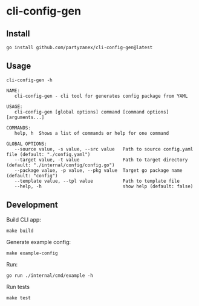 # cli-config-gen

## Install

```shell
go install github.com/partyzanex/cli-config-gen@latest
```

## Usage

```shell
cli-config-gen -h
```

```
NAME:
   cli-config-gen - cli tool for generates config package from YAML

USAGE:
   cli-config-gen [global options] command [command options] [arguments...]

COMMANDS:
   help, h  Shows a list of commands or help for one command

GLOBAL OPTIONS:
   --source value, -s value, --src value   Path to source config.yaml file (default: "./config.yaml")
   --target value, -t value                Path to target directory (default: "./internal/config/config.go")
   --package value, -p value, --pkg value  Target go package name (default: "config")
   --template value, --tpl value           Path to template file
   --help, -h                              show help (default: false)

```

## Development

Build CLI app:
```shell
make build
```

Generate example config:
```shell
make example-config
```

Run:
```shell
go run ./internal/cmd/example -h
```

Run tests
```shell
make test
```

